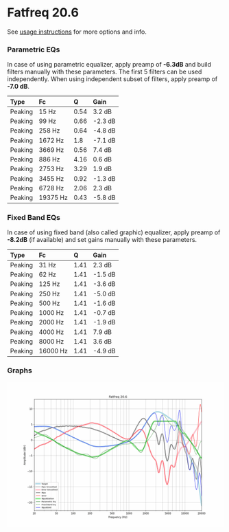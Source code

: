 # Fatfreq 20.6
See [usage instructions](https://github.com/jaakkopasanen/AutoEq#usage) for more options and info.

### Parametric EQs
In case of using parametric equalizer, apply preamp of **-6.3dB** and build filters manually
with these parameters. The first 5 filters can be used independently.
When using independent subset of filters, apply preamp of **-7.0 dB**.

| Type    | Fc       |    Q | Gain    |
|:--------|:---------|:-----|:--------|
| Peaking | 15 Hz    | 0.54 | 3.2 dB  |
| Peaking | 99 Hz    | 0.66 | -2.3 dB |
| Peaking | 258 Hz   | 0.64 | -4.8 dB |
| Peaking | 1672 Hz  | 1.8  | -7.1 dB |
| Peaking | 3669 Hz  | 0.56 | 7.4 dB  |
| Peaking | 886 Hz   | 4.16 | 0.6 dB  |
| Peaking | 2753 Hz  | 3.29 | 1.9 dB  |
| Peaking | 3455 Hz  | 0.92 | -1.3 dB |
| Peaking | 6728 Hz  | 2.06 | 2.3 dB  |
| Peaking | 19375 Hz | 0.43 | -5.8 dB |

### Fixed Band EQs
In case of using fixed band (also called graphic) equalizer, apply preamp of **-8.2dB**
(if available) and set gains manually with these parameters.

| Type    | Fc       |    Q | Gain    |
|:--------|:---------|:-----|:--------|
| Peaking | 31 Hz    | 1.41 | 2.3 dB  |
| Peaking | 62 Hz    | 1.41 | -1.5 dB |
| Peaking | 125 Hz   | 1.41 | -3.6 dB |
| Peaking | 250 Hz   | 1.41 | -5.0 dB |
| Peaking | 500 Hz   | 1.41 | -1.6 dB |
| Peaking | 1000 Hz  | 1.41 | -0.7 dB |
| Peaking | 2000 Hz  | 1.41 | -1.9 dB |
| Peaking | 4000 Hz  | 1.41 | 7.9 dB  |
| Peaking | 8000 Hz  | 1.41 | 3.6 dB  |
| Peaking | 16000 Hz | 1.41 | -4.9 dB |

### Graphs
![](./Fatfreq%2020.6.png)